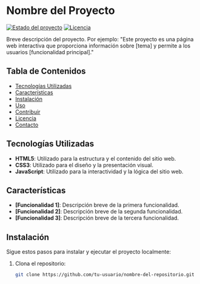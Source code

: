 # Nombre del Proyecto

[![Estado del proyecto](https://img.shields.io/badge/estado-en%20desarrollo-brightgreen)](https://github.com/angelitojpcm/StellarTemplate)
[![Licencia](https://img.shields.io/badge/licencia-MIT-blue.svg)](https://github.com/tu-usuario/nombre-del-repositorio/blob/main/LICENSE)

Breve descripción del proyecto. Por ejemplo: "Este proyecto es una página web interactiva que proporciona información sobre [tema] y permite a los usuarios [funcionalidad principal]."

## Tabla de Contenidos

- [Tecnologías Utilizadas](#tecnologías-utilizadas)
- [Características](#características)
- [Instalación](#instalación)
- [Uso](#uso)
- [Contribuir](#contribuir)
- [Licencia](#licencia)
- [Contacto](#contacto)

## Tecnologías Utilizadas

- **HTML5**: Utilizado para la estructura y el contenido del sitio web.
- **CSS3**: Utilizado para el diseño y la presentación visual.
- **JavaScript**: Utilizado para la interactividad y la lógica del sitio web.

## Características

- **[Funcionalidad 1]**: Descripción breve de la primera funcionalidad.
- **[Funcionalidad 2]**: Descripción breve de la segunda funcionalidad.
- **[Funcionalidad 3]**: Descripción breve de la tercera funcionalidad.

## Instalación

Sigue estos pasos para instalar y ejecutar el proyecto localmente:

1. Clona el repositorio:
   ```sh
   git clone https://github.com/tu-usuario/nombre-del-repositorio.git
